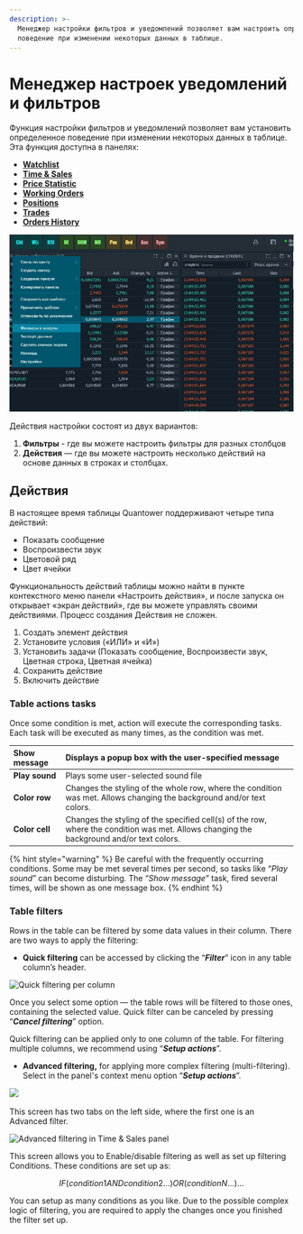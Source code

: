 ```yaml
---
description: >-
  Менеджер настройки фильтров и уведомлений позволяет вам настроить определенное
  поведение при изменении некоторых данных в таблице.
---
```


# Менеджер настроек уведомлений и фильтров

Функция настройки фильтров и уведомлений позволяет вам установить определенное поведение при изменении некоторых данных в таблице. Эта функция доступна в панелях:

* [**Watchlist**](../analytics-panels/watchlist.md)
* [**Time & Sales**](../analytics-panels/time-and-sales.md#setup-actions-filters-and-actions)
* [**Price Statistic**](../analytics-panels/price-statistic.md)
* [**Working Orders**](../portfolio-panels/working-orders.md)
* [**Positions**](../portfolio-panels/positions.md)
* [**Trades**](../portfolio-panels/trades.md)
* [**Orders History**](../portfolio-panels/orders-history.md)

![](../.gitbook/assets/filtry-i-alerty.jpg)

Действия настройки состоят из двух вариантов:

1. **Фильтры** - где вы можете настроить фильтры для разных столбцов
2. **Действия** — где вы можете настроить несколько действий на основе данных в строках и столбцах.

## Действия

 В настоящее время таблицы Quantower поддерживают четыре типа действий:

* Показать сообщение
* Воспроизвести звук
* Цветовой ряд
* Цвет ячейки

Функциональность действий таблицы можно найти в пункте контекстного меню панели «Настроить действия», и после запуска он открывает «экран действий», где вы можете управлять своими действиями. Процесс создания Действия не сложен.

1. Создать элемент действия
2. Установите условия \(«ИЛИ» и «И»\)
3. Установить задачи \(Показать сообщение, Воспроизвести звук, Цветная строка, Цветная ячейка\)
4. Сохранить действие
5. Включить действие

### Table actions tasks

Once some condition is met, action will execute the corresponding tasks. Each task will be executed as many times, as the condition was met.

| **Show message** | Displays a popup box with the user-specified message |
| :--- | :--- |
| **Play sound** | Plays some user-selected sound file |
| **Color row** | Changes the styling of the whole row, where the condition was met. Allows changing the background and/or text colors. |
| **Color cell** | Changes the styling of the specified cell\(s\) of the row, where the condition was met. Allows changing the background and/or text colors. |

{% hint style="warning" %}
Be careful with the frequently occurring conditions. Some may be met several times per second, so tasks like “_Play sound_” can become disturbing. The “_Show message_” task, fired several times, will be shown as one message box.
{% endhint %}

### Table filters

Rows in the table can be filtered by some data values in their column. There are two ways to apply the filtering:

* **Quick filtering** can be accessed by clicking the “_**Filter**_” icon in any table column’s header.

![Quick filtering per column](https://gblobscdn.gitbook.com/assets%2F-LD6FsRvQ3jgwJIg6O7r%2F-LSZlUr_Myk0rKIIPYb3%2F-LSZtsdnR8ZXyAorsvkj%2FQuick%20filtering.png?alt=media&token=ccff8243-c69e-427c-8825-00c8ce9e1818)

Once you select some option — the table rows will be filtered to those ones, containing the selected value. Quick filter can be canceled by pressing “_**Cancel filtering**_” option.

Quick filtering can be applied only to one column of the table. For filtering multiple columns, we recommend using “_**Setup actions**_”.

* **Advanced filtering,** for applying more complex filtering \(multi-filtering\). Select in the panel's context menu option “_**Setup actions**_”.

![](https://gblobscdn.gitbook.com/assets%2F-LD6FsRvQ3jgwJIg6O7r%2F-LvGYANuFTIQuOZAz6LM%2F-LvGfvw940y4eFZGgYt6%2Fsetup%20actions%20ts.png?alt=media&token=c7a2a5f1-ab62-49c9-b5a9-8f4753f51bbe)

This screen has two tabs on the left side, where the first one is an Advanced filter.

![Advanced filtering in Time &amp; Sales panel](https://gblobscdn.gitbook.com/assets%2F-LD6FsRvQ3jgwJIg6O7r%2F-LSZlUr_Myk0rKIIPYb3%2F-LS_5SP-opC1CiDG-iws%2Fadvanced%20filtering.png?alt=media&token=e2d74d74-7ee5-4533-ae11-09d4db0ab09c)

This screen allows you to Enable/disable filtering as well as set up filtering Conditions. These conditions are set up as:

$$
IF (condition1AND condition2 ...) OR (conditionN...) …
$$

You can setup as many conditions as you like. Due to the possible complex logic of filtering, you are required to apply the changes once you finished the filter set up.

